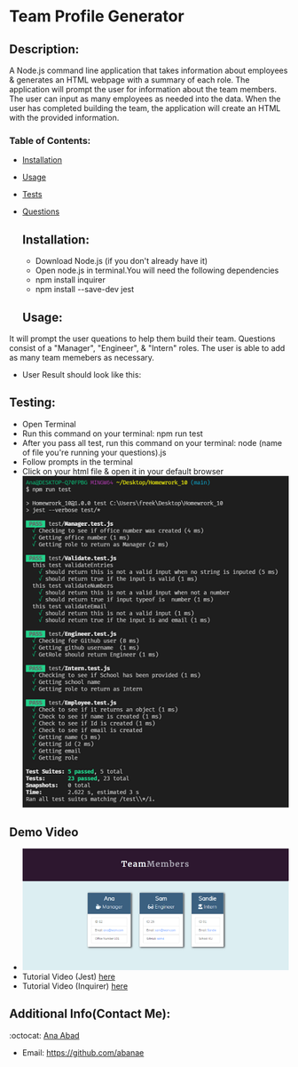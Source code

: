 # Team Profile Generator


  ## Description:

  A Node.js command line application that takes information about employees & generates an HTML webpage with a summary of each role. 
  The application will prompt the user for information about the team members. The user can input as many employees as needed into the data.
  When the user has completed building the team, the application will create an HTML with the provided information.

  ### Table of Contents:

- [Installation](#installation)
- [Usage](#usage)
- [Tests](#testing)
- [Questions](#additional-info)


  ## Installation:
  - Download Node.js (if you don't already have it)
  - Open node.js in terminal.You will need the following dependencies
  - npm install inquirer
  - npm install --save-dev jest
  

  ## Usage:
 It will prompt the user queations to help them build their team. Questions consist of a "Manager", "Engineer", & "Intern" roles.
 The user is able to add as many team memebers as necessary.
 - User Result should look like this:
  

  ## Testing:
  - Open Terminal
  - Run this command on your terminal: npm run test
  - After you pass all test, run this command on your terminal: node (name of file you're running your questions).js
  - Follow prompts in the terminal 
  - Click on your html file & open it in your default browser
  ![Running Test](./dist/images/testpass.PNG) 

  ## Demo Video
  * ![Sample HTML](./dist/images/sampleHTML.PNG) 
  * Tutorial Video (Jest) [here](https://drive.google.com/file/d/1WEXhgjFK8QCKn3IVQzAgxF467vZObyqa/view) 
  * Tutorial Video (Inquirer) [here](https://drive.google.com/file/d/1Jawx6EsjYnZad1TErZG0GbXnD_9AnmtQ/view)
  
  ## Additional Info(Contact Me):
  :octocat: [Ana Abad](https://github.com/abanae)
  - Email: https://github.com/abanae 
  